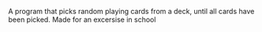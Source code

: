 A program that picks random playing cards from a deck, until all cards have been picked. Made for an excersise in school
